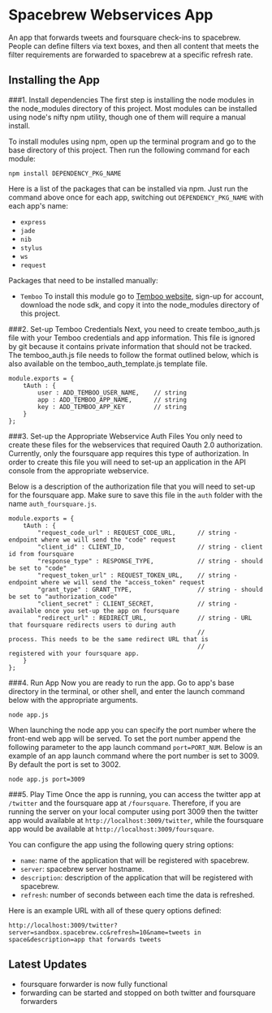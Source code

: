 Spacebrew Webservices App
==================  
An app that forwards tweets and foursquare check-ins to spacebrew. People can define filters via text boxes, and then all content that meets the filter requirements are forwarded to spacebrew at a specific refresh rate.

Installing the App  
---------------------
  
###1. Install dependencies 
The first step is installing the node modules in the node_modules directory of this project. Most modules can be installed using node's nifty npm utility, though one of them will require a manual install. 
  
To install modules using npm, open up the terminal program and go to the base directory of this project. Then run the following command for each module:   

```
npm install DEPENDENCY_PKG_NAME
```
  
Here is a list of the packages that can be installed via npm. Just run the command above once for each app, switching out `DEPENDENCY_PKG_NAME` with each app's name:  
* `express`  
* `jade`  
* `nib`  
* `stylus`  
* `ws`  
* `request`
  
Packages that need to be installed manually:  
* `Temboo` To install this module go to [Temboo website](http://www.temboo.com), sign-up for account, download the node sdk, and copy it into the node_modules directory of this project.  
  
###2. Set-up Temboo Credentials
Next, you need to create temboo_auth.js file with your Temboo credentials and app information. This file is ignored by git because it contains private information that should not be tracked. The temboo_auth.js file needs to follow the format outlined below, which is also available on the temboo_auth_template.js template file. 

```
module.exports = {
    tAuth : {
        user : ADD_TEMBOO_USER_NAME,	// string
        app : ADD_TEMBOO_APP_NAME,		// string
        key : ADD_TEMBOO_APP_KEY		// string
    }
};
```

###3. Set-up the Appropriate Webservice Auth Files
You only need to create these files for the webservices that required Oauth 2.0 authorization. Currently, only the foursquare app requires this type of authorization. In order to create this file you will need to set-up an application in the API console from the appropriate webservice.

Below is a description of the authorization file that you will need to set-up for the foursquare app. Make sure to save this file in the `auth` folder with the name `auth_foursquare.js`.
```
module.exports = {
    tAuth : {
    	"request_code_url" : REQUEST_CODE_URL,		// string - endpoint where we will send the "code" request
		"client_id" : CLIENT_ID,					// string - client id from foursquare
		"response_type" : RESPONSE_TYPE,			// string - should be set to "code"
		"request_token_url" : REQUEST_TOKEN_URL,	// string - endpoint where we will send the "access_token" request
		"grant_type" : GRANT_TYPE,					// string - should be set to "authorization_code"
		"client_secret" : CLIENT_SECRET,			// string - available once you set-up the app on foursquare
		"redirect_url" : REDIRECT_URL,				// string - URL that foursquare redirects users to during auth 
													// 			process. This needs to be the same redirect URL that is 
													//			registered with your foursquare app.
    }
};
```

###4. Run App
Now you are ready to run the app. Go to app's base directory in the terminal, or other shell, and enter the launch command below with the appropriate arguments.

```
node app.js
```
  
When launching the node app you can specify the port number where the front-end web app will be served. To set the port number append the following parameter to the app launch command  `port=PORT_NUM`. Below is an example of an app launch command where the port number is set to 3009. By default the port is set to 3002.
    
```
node app.js port=3009 
```  
    
###5. Play Time
Once the app is running, you can access the twitter app at `/twitter` and the foursquare app at `/foursquare`. Therefore, if you are running the server on your local computer using port 3009 then the twitter app would available at `http://localhost:3009/twitter`, while the foursquare app would be available at `http://localhost:3009/foursquare`.

You can configure the app using the following query string options:

* `name`: name of the application that will be registered with spacebrew. 
* `server`: spacebrew server hostname.
* `description`: description of the application that will be registered with spacebrew.
* `refresh`: number of seconds between each time the data is refreshed.

Here is an example URL with all of these query options defined:
```
http://localhost:3009/twitter?server=sandbox.spacebrew.cc&refresh=10&name=tweets in space&description=app that forwards tweets
```
  
Latest Updates
---------------------
* foursquare forwarder is now fully functional
* forwarding can be started and stopped on both twitter and foursquare forwarders